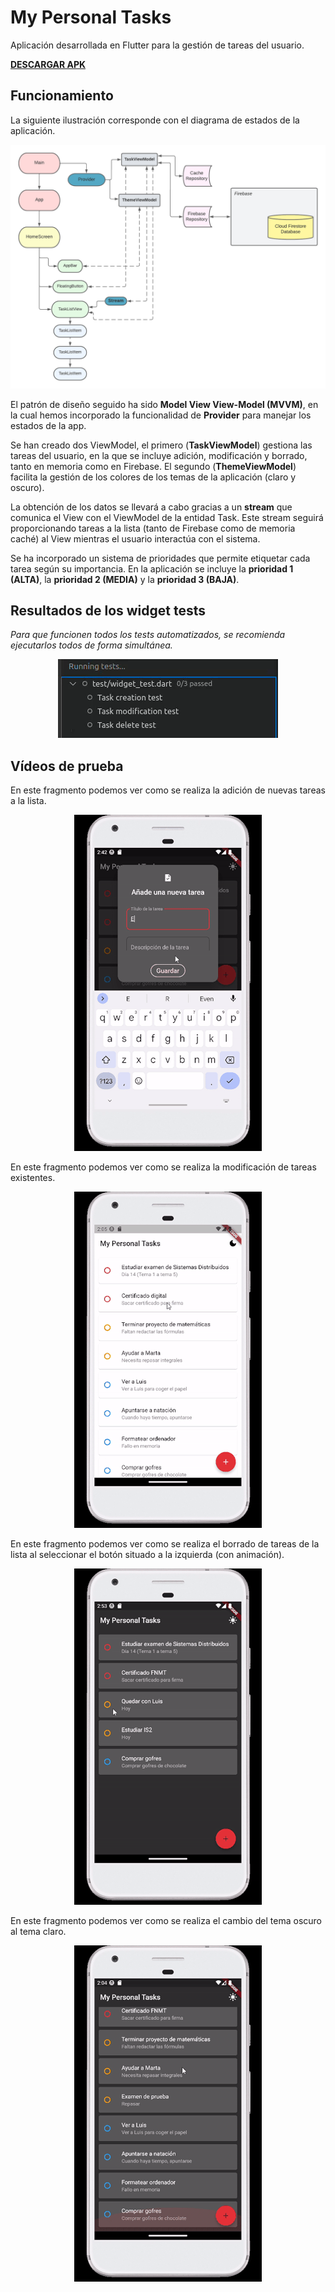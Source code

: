 # My Personal Tasks 

Aplicación desarrollada en Flutter para la gestión de tareas del usuario.

[**DESCARGAR APK**](https://github.com/carlosparra1998/my_personal_tasks/raw/main/apk/app-release.apk)

## Funcionamiento

La siguiente ilustración corresponde con el diagrama de estados de la aplicación.

![](https://github.com/carlosparra1998/my_personal_tasks/blob/main/readme_raw/diagram.png)

El patrón de diseño seguido ha sido **Model View View-Model (MVVM)**, en la cual hemos incorporado la funcionalidad de **Provider** para manejar los estados de la app.

Se han creado dos ViewModel, el primero (**TaskViewModel**) gestiona las tareas del usuario, en la que se incluye adición, modificación y borrado, tanto en memoria como en Firebase. El segundo (**ThemeViewModel**) facilita la gestión de los colores de los temas de la aplicación (claro y oscuro).

La obtención de los datos se llevará a cabo gracias a un **stream** que comunica el View con el ViewModel de la entidad Task. Este stream seguirá proporcionando tareas a la lista (tanto de Firebase como de memoria caché) al View mientras el usuario interactúa con el sistema.

Se ha incorporado un sistema de prioridades que permite etiquetar cada tarea según su importancia. En la aplicación se incluye la **prioridad 1 (ALTA)**, la **prioridad 2 (MEDIA)** y la **prioridad 3 (BAJA)**. 

## Resultados de los widget tests

*Para que funcionen todos los tests automatizados, se recomienda ejecutarlos todos de forma simultánea.*

<p align="center">
  <img src="https://github.com/carlosparra1998/my_personal_tasks/blob/main/readme_raw/tests.gif" />
</p>

## Vídeos de prueba

En este fragmento podemos ver como se realiza la adición de nuevas tareas a la lista.

<p align="center">
  <img src="https://github.com/carlosparra1998/my_personal_tasks/blob/main/readme_raw/4.gif" />
</p>

En este fragmento podemos ver como se realiza la modificación de tareas existentes.


<p align="center">
  <img src="https://github.com/carlosparra1998/my_personal_tasks/blob/main/readme_raw/3.gif" />
</p>

En este fragmento podemos ver como se realiza el borrado de tareas de la lista al seleccionar el botón situado a la izquierda (con animación).


<p align="center">
  <img src="https://github.com/carlosparra1998/my_personal_tasks/blob/main/readme_raw/2.gif" />
</p>

En este fragmento podemos ver como se realiza el cambio del tema oscuro al tema claro.


<p align="center">
  <img src="https://github.com/carlosparra1998/my_personal_tasks/blob/main/readme_raw/1.gif" />
</p>

